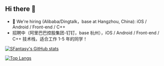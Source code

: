 ## Hi there 👋

- 🧐 We're hiring (Alibaba/Dingtalk，base at Hangzhou, China): iOS / Android / Front-end / C++ 
- 招聘中（阿里巴巴控股集团-钉钉，base 杭州），iOS / Android / Front-end / C++ 技术栈，适合工作 1-5 年的同学！

[![SFantasy's GitHub stats](https://github-readme-stats.vercel.app/api?username=SFantasy)](https://github.com/SFantasy)

[![Top Langs](https://github-readme-stats.vercel.app/api/top-langs/?username=SFantasy)](https://github.com/SFantasy)
